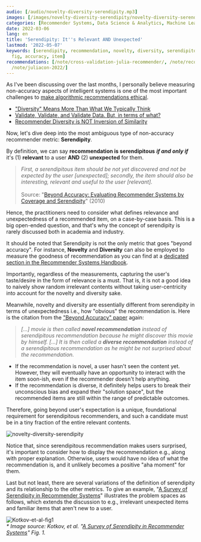 ```yaml
---
audio: [/audio/novelty-diversity-serendipity.mp3]
images: [/images/novelty-diversity-serendipity/novelty-diversity-serendipity.png]
categories: [Recommender Systems, Data Science & Analytics, Machine Learning]
date: 2022-03-06
lang: en
title: 'Serendipity: It''s Relevant AND Unexpected'
lastmod: '2022-05-07'
keywords: [serendipity, recommendation, novelty, diversity, serendipitous, user, kotkov,
  fig, accuracy, item]
recommendations: [/note/cross-validation-julia-recommender/, /note/recommender-diversity/,
  /note/juliacon-2022/]
---
```


As I've been discussing over the last months, I personally believe measuring non-accuracy aspects of intelligent systems is one of the most important challenges to [make algorithmic recommendations ethical](/note/ethical-challenges-in-recommender-systems/).

- ["Diversity" Means More Than What We Typically Think](/note/the-power-of-diverse-thinking/)
- [Validate, Validate, and Validate Data. But, in terms of what?](/note/data-validation/)
- [Recommender Diversity is NOT Inversion of Similarity](/note/recommender-diversity/)

Now, let's dive deep into the most ambiguous type of non-accuracy recommender metric: **Serendipity**.

By definition, we can say **recommendation is serendipitous** ***if and only if*** it's (1) **relevant** to a user **AND** (2) **unexpected** for them.

> *First, a serendipitous item should be not yet discovered and not be expected by the user [unexpected]; secondly, the item should also be interesting, relevant and useful to the user [relevant].*<br/><br/>Source: "[Beyond Accuracy: Evaluating Recommender Systems by Coverage and Serendipity](https://dl.acm.org/doi/10.1145/1864708.1864761)" (2010)

Hence, the practitioners need to consider what defines relevance and unexpectedness of a recommended item, on a case-by-case basis. This is a big open-ended question, and that's why the concept of serendipity is rarely discussed both in academia and industry.

It should be noted that Serendipity is not the only metric that goes "beyond accuracy". For instance, **Novelty** and **Diversity** can also be employed to measure the goodness of recommendation as you can find at a [dedicated section in the Recommender Systems Handbook](https://link.springer.com/chapter/10.1007/978-1-4899-7637-6_8).

Importantly, regardless of the measurements, capturing the user's taste/desire in the form of relevance is a must. That is, it is not a good idea to naively show random irrelevant contents without taking user-centricity into account for the novelty and diversity sake.

Meanwhile, novelty and diversity are essentially different from serendipity in terms of unexpectedness i.e., how "obvious" the recommendation is. Here is the citation from the ["Beyond Accuracy" paper](https://dl.acm.org/doi/10.1145/1864708.1864761) again:

> *[...] movie is then called **novel recommendation** instead of serendipitous recommendation because he might discover this movie by himself. [...] It is then called a **diverse recommendation** instead of a serendipitous recommendation as he might be not surprised about the recommendation.*

- If the recommendation is novel, a user hasn't seen the content yet. However, they will eventually have an opportunity to interact with the item soon-ish, even if the recommender doesn't help anything.
- If the recommendation is diverse, it definitely helps users to break their unconscious bias and expand their "solution space", but the recommended items are still within the range of predictable outcomes.

Therefore, going beyond user's expectation is a unique, foundational requirement for serendipitous recommenders, and such a candidate must be in a tiny fraction of the entire relevant contents.

![novelty-diversity-serendipity](/images/novelty-diversity-serendipity/novelty-diversity-serendipity.png)

Notice that, since serendipitous recommendation makes users surprised, it's important to consider how to display the recommendation e.g., along with proper explanation. Otherwise, users would have no idea of what the recommendation is, and it unlikely becomes a positive "aha moment" for them.

Last but not least, there are several variations of the definition of serendipity and its relationship to the other metrics. To give an example, "[A Survey of Serendipity in Recommender Systems](https://dl.acm.org/doi/10.1016/j.knosys.2016.08.014)" illustrates the problem spaces as follows, which extends the discussion to e.g., irrelevant unexpected items and familiar items that aren't new to a user.

![Kotkov-et-al-fig1](/images/novelty-diversity-serendipity/Kotkov-et-al-fig1.png)<br/>_\* Image source: Kotkov, et al. "[A Survey of Serendipity in Recommender Systems](https://dl.acm.org/doi/10.1016/j.knosys.2016.08.014)" Fig. 1._

